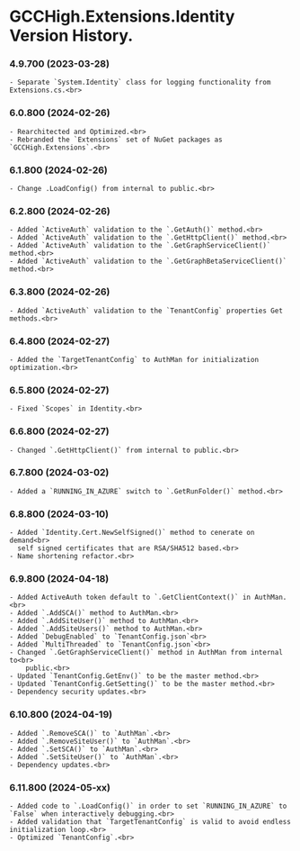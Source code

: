 ﻿# GCCHigh.Extensions.Identity Version History.

### **4.9.700 (2023-03-28)**<br>
	- Separate `System.Identity` class for logging functionality from Extensions.cs.<br>

### **6.0.800 (2024-02-26)**<br>
	- Rearchitected and Optimized.<br>
	- Rebranded the `Extensions` set of NuGet packages as `GCCHigh.Extensions`.<br>

### **6.1.800 (2024-02-26)**<br>
	- Change .LoadConfig() from internal to public.<br>

### **6.2.800 (2024-02-26)**<br>
	- Added `ActiveAuth` validation to the `.GetAuth()` method.<br>
	- Added `ActiveAuth` validation to the `.GetHttpClient()` method.<br>
	- Added `ActiveAuth` validation to the `.GetGraphServiceClient()` method.<br>
	- Added `ActiveAuth` validation to the `.GetGraphBetaServiceClient()` method.<br>

### **6.3.800 (2024-02-26)**<br>
	- Added `ActiveAuth` validation to the `TenantConfig` properties Get methods.<br>

### **6.4.800 (2024-02-27)**<br>
	- Added the `TargetTenantConfig` to AuthMan for initialization optimization.<br>

### **6.5.800 (2024-02-27)**<br>
	- Fixed `Scopes` in Identity.<br>

### **6.6.800 (2024-02-27)**<br>
	- Changed `.GetHttpClient()` from internal to public.<br>

### **6.7.800 (2024-03-02)**<br>
	- Added a `RUNNING_IN_AZURE` switch to `.GetRunFolder()` method.<br>

### **6.8.800 (2024-03-10)**<br>
	- Added `Identity.Cert.NewSelfSigned()` method to cenerate on demand<br>
	  self signed certificates that are RSA/SHA512 based.<br>
	- Name shortening refactor.<br>

### **6.9.800 (2024-04-18)**<br>
	- Added ActiveAuth token default to `.GetClientContext()` in AuthMan.<br>
	- Added `.AddSCA()` method to AuthMan.<br>
	- Added `.AddSiteUser()` method to AuthMan.<br>
	- Added `.AddSiteUsers()` method to AuthMan.<br>
	- Added `DebugEnabled` to `TenantConfig.json`<br>
	- Added `MultiThreaded` to `TenantConfig.json`<br>
	- Changed `.GetGraphServiceClient()` method in AuthMan from internal to<br>
		public.<br>
	- Updated `TenantConfig.GetEnv()` to be the master method.<br>
	- Updated `TenantConfig.GetSetting()` to be the master method.<br>
	- Dependency security updates.<br>

### **6.10.800 (2024-04-19)**<br>
	- Added `.RemoveSCA()` to `AuthMan`.<br>
	- Added `.RemoveSiteUser()` to `AuthMan`.<br>
	- Added `.SetSCA()` to `AuthMan`.<br>
	- Added `.SetSiteUser()` to `AuthMan`.<br>
	- Dependency updates.<br>

### **6.11.800 (2024-05-xx)**<br>
	- Added code to `.LoadConfig()` in order to set `RUNNING_IN_AZURE` to `False` when interactively debugging.<br>
	- Added validation that `TargetTenantConfig` is valid to avoid endless initialization loop.<br>
	- Optimized `TenantConfig`.<br>
